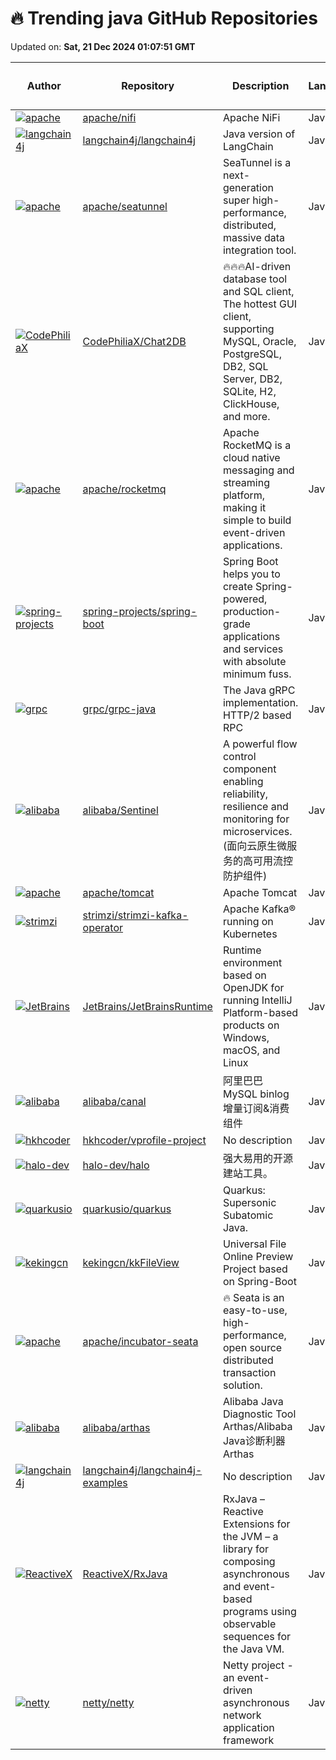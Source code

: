 # 🔥 Trending java GitHub Repositories

Updated on: **Sat, 21 Dec 2024 01:07:51 GMT**

| Author | Repository | Description | Language | ⭐ Total Stars | 🌟 Stars Today |
|--------|------------|-------------|----------|----------------|----------------|
| [![apache](https://avatars.githubusercontent.com/u/184268?s=40&v=4)](https://github.com/apache) | [apache/nifi](https://github.com/apache/nifi) | Apache NiFi | Java | 4976 | 3 |
| [![langchain4j](https://avatars.githubusercontent.com/u/132277850?s=40&v=4)](https://github.com/langchain4j) | [langchain4j/langchain4j](https://github.com/langchain4j/langchain4j) | Java version of LangChain | Java | 5119 | 16 |
| [![apache](https://avatars.githubusercontent.com/u/2291859?s=40&v=4)](https://github.com/apache) | [apache/seatunnel](https://github.com/apache/seatunnel) | SeaTunnel is a next-generation super high-performance, distributed, massive data integration tool. | Java | 8157 | 5 |
| [![CodePhiliaX](https://avatars.githubusercontent.com/u/86969353?s=40&v=4)](https://github.com/CodePhiliaX) | [CodePhiliaX/Chat2DB](https://github.com/CodePhiliaX/Chat2DB) | 🔥🔥🔥AI-driven database tool and SQL client, The hottest GUI client, supporting MySQL, Oracle, PostgreSQL, DB2, SQL Server, DB2, SQLite, H2, ClickHouse, and more. | Java | 17699 | 21 |
| [![apache](https://avatars.githubusercontent.com/u/1527648?s=40&v=4)](https://github.com/apache) | [apache/rocketmq](https://github.com/apache/rocketmq) | Apache RocketMQ is a cloud native messaging and streaming platform, making it simple to build event-driven applications. | Java | 21385 | 6 |
| [![spring-projects](https://avatars.githubusercontent.com/u/914682?s=40&v=4)](https://github.com/spring-projects) | [spring-projects/spring-boot](https://github.com/spring-projects/spring-boot) | Spring Boot helps you to create Spring-powered, production-grade applications and services with absolute minimum fuss. | Java | 75645 | 15 |
| [![grpc](https://avatars.githubusercontent.com/u/2811396?s=40&v=4)](https://github.com/grpc) | [grpc/grpc-java](https://github.com/grpc/grpc-java) | The Java gRPC implementation. HTTP/2 based RPC | Java | 11523 | 1 |
| [![alibaba](https://avatars.githubusercontent.com/u/9434884?s=40&v=4)](https://github.com/alibaba) | [alibaba/Sentinel](https://github.com/alibaba/Sentinel) | A powerful flow control component enabling reliability, resilience and monitoring for microservices. (面向云原生微服务的高可用流控防护组件) | Java | 22497 | 1 |
| [![apache](https://avatars.githubusercontent.com/u/4690029?s=40&v=4)](https://github.com/apache) | [apache/tomcat](https://github.com/apache/tomcat) | Apache Tomcat | Java | 7630 | 2 |
| [![strimzi](https://avatars.githubusercontent.com/u/5658439?s=40&v=4)](https://github.com/strimzi) | [strimzi/strimzi-kafka-operator](https://github.com/strimzi/strimzi-kafka-operator) | Apache Kafka® running on Kubernetes | Java | 4913 | 2 |
| [![JetBrains](https://avatars.githubusercontent.com/u/8001573?s=40&v=4)](https://github.com/JetBrains) | [JetBrains/JetBrainsRuntime](https://github.com/JetBrains/JetBrainsRuntime) | Runtime environment based on OpenJDK for running IntelliJ Platform-based products on Windows, macOS, and Linux | Java | 1388 | 7 |
| [![alibaba](https://avatars.githubusercontent.com/u/834743?s=40&v=4)](https://github.com/alibaba) | [alibaba/canal](https://github.com/alibaba/canal) | 阿里巴巴 MySQL binlog 增量订阅&消费组件 | Java | 28683 | 7 |
| [![hkhcoder](https://avatars.githubusercontent.com/u/137309866?s=40&v=4)](https://github.com/hkhcoder) | [hkhcoder/vprofile-project](https://github.com/hkhcoder/vprofile-project) | No description | Java | 310 | 4 |
| [![halo-dev](https://avatars.githubusercontent.com/u/21301288?s=40&v=4)](https://github.com/halo-dev) | [halo-dev/halo](https://github.com/halo-dev/halo) | 强大易用的开源建站工具。 | Java | 34356 | 16 |
| [![quarkusio](https://avatars.githubusercontent.com/u/1279749?s=40&v=4)](https://github.com/quarkusio) | [quarkusio/quarkus](https://github.com/quarkusio/quarkus) | Quarkus: Supersonic Subatomic Java. | Java | 13946 | 2 |
| [![kekingcn](https://avatars.githubusercontent.com/u/24949156?s=40&v=4)](https://github.com/kekingcn) | [kekingcn/kkFileView](https://github.com/kekingcn/kkFileView) | Universal File Online Preview Project based on Spring-Boot | Java | 10989 | 4 |
| [![apache](https://avatars.githubusercontent.com/u/8758457?s=40&v=4)](https://github.com/apache) | [apache/incubator-seata](https://github.com/apache/incubator-seata) | 🔥 Seata is an easy-to-use, high-performance, open source distributed transaction solution. | Java | 25418 | 1 |
| [![alibaba](https://avatars.githubusercontent.com/u/1683936?s=40&v=4)](https://github.com/alibaba) | [alibaba/arthas](https://github.com/alibaba/arthas) | Alibaba Java Diagnostic Tool Arthas/Alibaba Java诊断利器Arthas | Java | 35808 | 7 |
| [![langchain4j](https://avatars.githubusercontent.com/u/132277850?s=40&v=4)](https://github.com/langchain4j) | [langchain4j/langchain4j-examples](https://github.com/langchain4j/langchain4j-examples) | No description | Java | 610 | 3 |
| [![ReactiveX](https://avatars.githubusercontent.com/u/813492?s=40&v=4)](https://github.com/ReactiveX) | [ReactiveX/RxJava](https://github.com/ReactiveX/RxJava) | RxJava – Reactive Extensions for the JVM – a library for composing asynchronous and event-based programs using observable sequences for the Java VM. | Java | 47960 | 3 |
| [![netty](https://avatars.githubusercontent.com/u/173918?s=40&v=4)](https://github.com/netty) | [netty/netty](https://github.com/netty/netty) | Netty project - an event-driven asynchronous network application framework | Java | 33599 | 10 |
